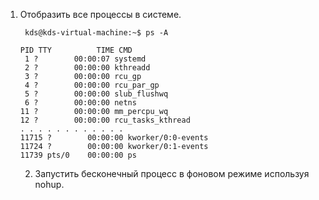 1. Отобразить все процессы в системе.

        kds@kds-virtual-machine:~$ ps -A

       PID TTY          TIME CMD
        1 ?        00:00:07 systemd
        2 ?        00:00:00 kthreadd
        3 ?        00:00:00 rcu_gp
        4 ?        00:00:00 rcu_par_gp
        5 ?        00:00:00 slub_flushwq
        6 ?        00:00:00 netns
       11 ?        00:00:00 mm_percpu_wq
       12 ?        00:00:00 rcu_tasks_kthread
       . . . . . . . . . . . .
       11715 ?        00:00:00 kworker/0:0-events
       11724 ?        00:00:00 kworker/0:1-events
       11739 pts/0    00:00:00 ps

   2. Запустить бесконечный процесс в фоновом режиме используя nohup.

      
